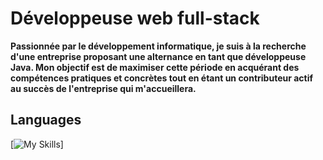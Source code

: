 # Développeuse web full-stack
  
**Passionnée par le développement informatique, je suis à la recherche d'une
entreprise proposant une alternance en tant que développeuse Java. Mon objectif
est de maximiser cette période en acquérant des compétences pratiques et
concrètes tout en étant un contributeur actif au succès de l'entreprise qui
m'accueillera.**

## Languages
[![My Skills](https://skillicons.dev/icons?i=html,sass,java,spring,maven,js,react,nodejs,mongodb,mysql,idea,vscode,postman&perline=6)]

